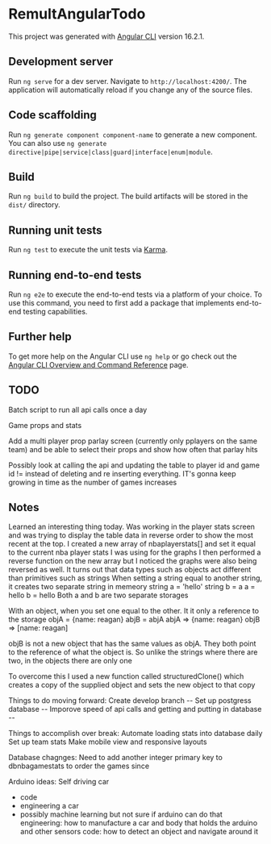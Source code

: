 # RemultAngularTodo

This project was generated with [Angular CLI](https://github.com/angular/angular-cli) version 16.2.1.

## Development server

Run `ng serve` for a dev server. Navigate to `http://localhost:4200/`. The application will automatically reload if you change any of the source files.

## Code scaffolding

Run `ng generate component component-name` to generate a new component. You can also use `ng generate directive|pipe|service|class|guard|interface|enum|module`.

## Build

Run `ng build` to build the project. The build artifacts will be stored in the `dist/` directory.

## Running unit tests

Run `ng test` to execute the unit tests via [Karma](https://karma-runner.github.io).

## Running end-to-end tests

Run `ng e2e` to execute the end-to-end tests via a platform of your choice. To use this command, you need to first add a package that implements end-to-end testing capabilities.

## Further help

To get more help on the Angular CLI use `ng help` or go check out the [Angular CLI Overview and Command Reference](https://angular.io/cli) page.

## TODO

Batch script to run all api calls once a day

Game props and stats

Add a multi player prop parlay screen (currently only pplayers on the same team) and be able to select their props and show how often that parlay hits

Possibly look at calling the api and updating the table to player id and game id != instead of deleting and re inserting everything. IT's gonna keep growing in time as the number of games increases




## Notes
Learned an interesting thing today. Was working in the player stats screen and was trying to display the table data in reverse order to show the most recent at the top. 
I created a new array of nbaplayerstats[] and set it equal to the current nba player stats I was using for the graphs
I then performed a reverse function on the new array but I noticed the graphs were also being reversed as well.
It turns out that data types such as objects act different than primitives such as strings
When setting a string equal to another string, it creates two separate string in memeory
string a = 'hello'
string b = a
a = hello
b = hello
Both a and b are two separate storages

With an object, when you set one equal to the other. It it only a reference to the storage
objA = {name: reagan}
abjB = abjA
abjA => {name: reagan}
objB => [name: reagan]

objB is not a new object that has the same values as objA. They both point to the reference of what the object is. So unlike the strings where there are two, in the objects there are only one

To overcome this I used a new function called structuredClone() which creates a copy of the supplied object and sets the new object to that copy


Things to do moving forward:
Create develop branch --
Set up postgress database -- 
Imporove speed of api calls and getting and putting in database --

Things to accomplish over break:
Automate loading stats into database daily
Set up team stats
Make mobile view and responsive layouts

Database chagnges:
Need to add another integer primary key to dbnbagamestats to order the games since 


Arduino ideas:
Self driving car
- code
- engineering a car
- possibly machine learning but not sure if arduino can do that
engineering: how to manufacture a car and body that holds the arduino and other sensors
code: how to detect an object and navigate around it






